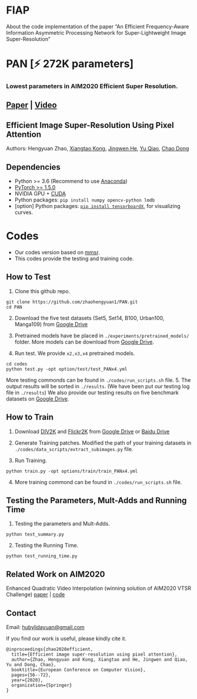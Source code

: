 # FIAP

About the code implementation of the paper “An Efficient Frequency-Aware Information Asymmetric Processing Network for Super-Lightweight Image Super-Resolution”

# PAN [:zap: 272K parameters]
### Lowest parameters in AIM2020 Efficient Super Resolution.

## [Paper](https://arxiv.org/abs/2010.01073) | [Video](https://www.bilibili.com/video/BV1Qh411R7vZ/)
## Efficient Image Super-Resolution Using Pixel Attention 
Authors: Hengyuan Zhao, [Xiangtao Kong](https://github.com/Xiangtaokong), [Jingwen He](https://github.com/hejingwenhejingwen), [Yu Qiao](https://scholar.google.com/citations?user=gFtI-8QAAAAJ&hl=zh-CN), [Chao Dong](https://scholar.google.com.hk/citations?user=OSDCB0UAAAAJ&hl=zh-CN)



## Dependencies

- Python >= 3.6 (Recommend to use [Anaconda](https://www.anaconda.com/download/#linux))
- [PyTorch >= 1.5.0](https://pytorch.org/)
- NVIDIA GPU + [CUDA](https://developer.nvidia.com/cuda-downloads)
- Python packages: `pip install numpy opencv-python lmdb`
- [option] Python packages: [`pip install tensorboardX`](https://github.com/lanpa/tensorboardX), for visualizing curves.

# Codes 
- Our codes version based on [mmsr](https://github.com/open-mmlab/mmsr). 
- This codes provide the testing and training code.


  
## How to Test
1. Clone this github repo. 
```
git clone https://github.com/zhaohengyuan1/PAN.git
cd PAN
```
2. Download the five test datasets (Set5, Set14, B100, Urban100, Manga109) from [Google Drive](https://drive.google.com/drive/folders/1lsoyAjsUEyp7gm1t6vZI9j7jr9YzKzcF?usp=sharing) 

3. Pretrained models have be placed in `./experiments/pretrained_models/` folder. More models can be download from [Google Drive](https://drive.google.com/drive/folders/1_zZqTvvAb_ad4T4-uiIGF9CkNiPrBXGr?usp=sharing).

4. Run test. We provide `x2,x3,x4` pretrained models.
```
cd codes
python test.py -opt option/test/test_PANx4.yml
```
More testing commonds can be found in `./codes/run_scripts.sh` file.
5. The output results will be sorted in `./results`. (We have been put our testing log file in `./results`) We also provide our testing results on five benchmark datasets on [Google Drive](https://drive.google.com/drive/folders/1F6unBkp6L1oJb_gOgSHYM5ZZbyLImDPH?usp=sharing).

## How to Train

1. Download [DIV2K](https://data.vision.ee.ethz.ch/cvl/DIV2K/) and [Flickr2K](https://github.com/LimBee/NTIRE2017) from [Google Drive](https://drive.google.com/drive/folders/1B-uaxvV9qeuQ-t7MFiN1oEdA6dKnj2vW?usp=sharing) or [Baidu Drive](https://pan.baidu.com/s/1CFIML6KfQVYGZSNFrhMXmA)

2. Generate Training patches. Modified the path of your training datasets in `./codes/data_scripts/extract_subimages.py` file.

3. Run Training.

```
python train.py -opt options/train/train_PANx4.yml
```
4. More training commond can be found in `./codes/run_scripts.sh` file.

## Testing the Parameters, Mult-Adds and Running Time

1. Testing the parameters and Mult-Adds.
```
python test_summary.py
```

2. Testing the Running Time.

```
python test_running_time.py
```

## Related Work on AIM2020
Enhanced Quadratic Video Interpolation (winning solution of AIM2020 VTSR Challenge)
[paper](https://arxiv.org/pdf/2009.04642.pdf) | [code](https://github.com/lyh-18/EQVI)

## Contact
Email: hubylidayuan@gmail.com

If you find our work is useful, please kindly cite it.
```
@inproceedings{zhao2020efficient,
  title={Efficient image super-resolution using pixel attention},
  author={Zhao, Hengyuan and Kong, Xiangtao and He, Jingwen and Qiao, Yu and Dong, Chao},
  booktitle={European Conference on Computer Vision},
  pages={56--72},
  year={2020},
  organization={Springer}
}
```

